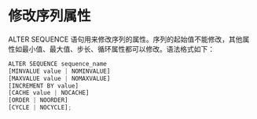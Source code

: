 修改序列属性 
===========================



ALTER SEQUENCE 语句用来修改序列的属性。序列的起始值不能修改，其他属性如最小值、最大值、步长、循环属性都可以修改。语法格式如下：

```javascript
ALTER SEQUENCE sequence_name
[MINVALUE value | NOMINVALUE]
[MAXVALUE value | NOMAXVALUE]
[INCREMENT BY value]
[CACHE value | NOCACHE]
[ORDER | NOORDER]
[CYCLE | NOCYCLE];
```


